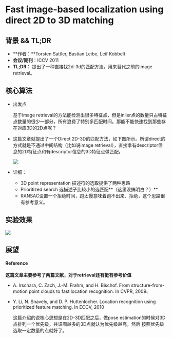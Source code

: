 # Fast image-based localization using direct 2D to 3D matching

## 背景 && TL;DR

- **作者：**Torsten Sattler, Bastian Leibe, Leif Kobbelt
- **会议/期刊**：ICCV 2011
- **TL;DR：** 提出了一种直接找2d-3d的匹配方法，用来替代之前的image retrieval。



## 核心算法

- 出发点

  基于image retrieval的方法能检测出很多特征点，但是inlier点的数量只占特征点数量的很少一部分，所有浪费了特别多匹配时间。那能不能快速找到那些存在对应3D的2D点呢？

- 这篇文章就提出了一个Direct 2D-3D的匹配方法，如下图所示。所谓direct的方式就是不通过中间结构（比如说image retrieval），直接拿有descriptor信息的2D特征点和有descriptor信息的3D特征点做匹配。

  ![](https://tva1.sinaimg.cn/large/007S8ZIlgy1gdrxjlijucj30te07ewhy.jpg)



- 详细：
  - 3D point representation 描述符的选取提供了两种思路
  - Prioritized search 选描述子比较小的选匹配**（这里没搞明白？）**
  - RANSAC设置一个拒绝时间，跑太慢意味着跑不出来、拒绝，这个思路很有参考意义。



## 实验效果

![](https://tva1.sinaimg.cn/large/007S8ZIlgy1gdrxv1oydwj30ua0690ud.jpg)



## 展望

#### **Reference**

**这篇文章主要参考了两篇文献，对于retrieval还有挺有参考价值**

  - A. Irschara, C. Zach, J.-M. Frahm, and H. Bischof. From structure-from-motion point clouds to fast location recognition. In CVPR, 2009、

  - Y. Li, N. Snavely, and D. P. Huttenlocher. Location recognition using prioritized feature matching. In ECCV, 2010

    这篇介绍的说核心思想是在2D-3D匹配之后，做pose estimation的时候对3D点排列一个优先级，共识图越多的3D点就认为优先级越高，然后 按照优先级选取一定数量的点就好了。